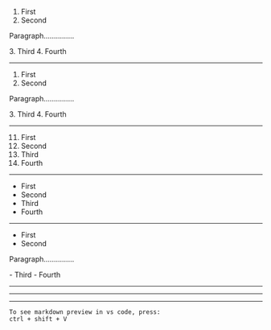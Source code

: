 1. First 
2. Second
<p>Paragraph...............</p>
3. Third 
4. Fourth

---

1. First 
2. Second
<p>Paragraph...............</p>
    3. Third 
    4. Fourth

---

11. First 
2. Second
32. Third 
4. Fourth

---

- First 
- Second
- Third 
- Fourth

---

- First 
- Second
<p>Paragraph...............</p>
- Third 
- Fourth

---
________
---

```
To see markdown preview in vs code, press:
ctrl + shift + V
```

    